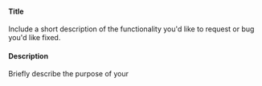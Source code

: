 #### Title

Include a short description of the functionality you'd like to request or bug you'd like fixed.

#### Description

Briefly describe the purpose of your